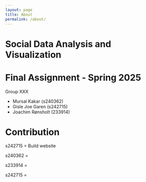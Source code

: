 ```yaml
---
layout: page
title: About
permalink: /about/
---
```


# **Social Data Analysis and Visualization** 

# Final Assignment - Spring 2025

Group XXX
 - Mursal Kakar (s240362)
 - Gisle Joe Garen (s242715)
 - Joachim Rønsholt (233914)



# Contribution 

s242715 = Build website

s240362 = 

s233914 = 

s242715 = 

